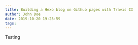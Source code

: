 ```yaml
---
title: Building a Hexo blog on Github pages with Travis CI
author: John Doe
date: 2019-10-20 19:25:59
tags:
---
```

Testing